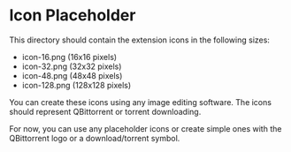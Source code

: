 # Icon Placeholder

This directory should contain the extension icons in the following sizes:
- icon-16.png (16x16 pixels)
- icon-32.png (32x32 pixels) 
- icon-48.png (48x48 pixels)
- icon-128.png (128x128 pixels)

You can create these icons using any image editing software. The icons should represent QBittorrent or torrent downloading.

For now, you can use any placeholder icons or create simple ones with the QBittorrent logo or a download/torrent symbol.
